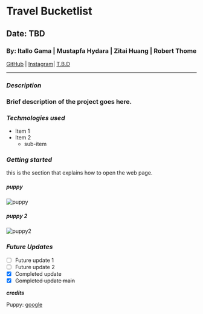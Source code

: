 # Travel Bucketlist

## Date: TBD

### By: Itallo Gama | Mustapfa Hydara | Zitai Huang | Robert Thome

[GitHub](https://github.com/ItalloGama) |
[Instagram](https://www.instagram.com/gamarayz94/)|
[T.B.D](https://please-enter-random-site-here)
***

### ***Description***

### Brief description of the project goes here.

### ***Techmologies used***

* Item 1
* Item 2
  * sub-item

### ***Getting started***

this is the section that explains how to open the web page.

##### puppy

![puppy](https://hips.hearstapps.com/countryliving.cdnds.net/17/47/1511194376-cavachon-puppy-christmas.jpg)

##### puppy 2
![puppy2](https://i.redd.it/ael9ztex5ux21.jpg)

### ***Future Updates***

- [ ] Future update 1
- [ ] Future update 2
- [x] Completed update
- [x] ~~Completed update main~~

***credits***

Puppy: [google](www.google.com)
